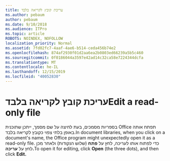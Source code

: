 ```yaml
---
title: עריכת קובץ לקריאה בלבד
ms.author: pebaum
author: pebaum
ms.date: 9/10/2018
ms.audience: ITPro
ms.topic: article
ROBOTS: NOINDEX, NOFOLLOW
localization_priority: Normal
ms.assetid: 7fd02fc7-4aaf-4ae6-b514-ceda456b74e2
ms.openlocfilehash: 874af2930f01d2aa6ea2b0803ed66239a5b5c460
ms.sourcegitcommit: 0f0186044a3597e42ad14c32ca58e7224344dcfa
ms.translationtype: MT
ms.contentlocale: he-IL
ms.lasthandoff: 12/15/2019
ms.locfileid: "40052830"
---
```

# <a name="edit-a-read-only-file"></a><span data-ttu-id="e7b2f-102">עריכת קובץ לקריאה בלבד</span><span class="sxs-lookup"><span data-stu-id="e7b2f-102">Edit a read-only file</span></span>

<span data-ttu-id="e7b2f-103">בספריות מסמכים, בעת לחיצה על שם מסמך, ייתכן שתוכנית Office תפתח אותה באופן בלתי צפוי כקובץ לקריאה בלבד.</span><span class="sxs-lookup"><span data-stu-id="e7b2f-103">In document libraries, when you click on a document's name, the Office program might unexpectedly open it as a read-only file.</span></span> <span data-ttu-id="e7b2f-104">כדי לפתוח אותו לעריכה, לחץ על **פתח** (שלוש הנקודות) ולאחר מכן לחץ על **עריכה.**</span><span class="sxs-lookup"><span data-stu-id="e7b2f-104">To open it for editing, click **Open** (the three dots), and then click **Edit.**</span></span>
  

